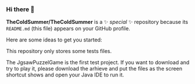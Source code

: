 ### Hi there 👋

**TheColdSummer/TheColdSummer** is a ✨ _special_ ✨ repository because its `README.md` (this file) appears on your GitHub profile.

Here are some ideas to get you started:

This repository only stores some tests files.
 
The JgsawPuzzelGame is the first test project. If you want to download and try to play it, please download the arhieve and put the files as the screen shortcut shows and open your Java IDE to run it.
